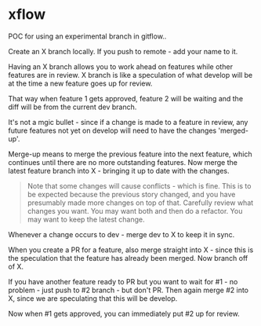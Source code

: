 # xflow
POC for using an experimental branch in gitflow..

Create an X branch locally. If you push to remote - add your name to it.

Having an X branch allows you to work ahead on features while other features are in review. X branch is like a speculation of what develop will be at the time a new feature goes up for review.

That way when feature 1 gets approved, feature 2 will be waiting and the diff will be from the current dev branch.

It's not a mgic bullet - since if a change is made to a feature in review, any future features not yet on develop will need to have the changes 'merged-up'.

Merge-up means to merge the previous feature into the next feature, which continues until there are no more outstanding features. Now merge the latest feature branch into X - bringing it up to date with the changes.

> Note that some changes will cause conflicts - which is fine. This is to be expected because the previous story changed, and you have presumably made more changes on top of that. Carefully review what changes you want. You may want both and then do a refactor. You may want to keep the latest change.

Whenever a change occurs to dev - merge dev to X to keep it in sync.

When you create a PR for a feature, also merge straight into X - since this is the speculation that the feature has already been merged. Now branch off of X.

If you have another feature ready to PR but you want to wait for #1 - no problem - just push to #2 branch - but don't PR. Then again merge #2 into X, since we are speculating that this will be develop.

Now when #1 gets approved, you can immediately put #2 up for review.
